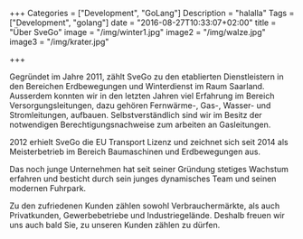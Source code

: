 +++
Categories = ["Development", "GoLang"]
Description = "halalla"
Tags = ["Development", "golang"]
date = "2016-08-27T10:33:07+02:00"
title = "Über SveGo"
image = "/img/winter1.jpg"
image2 = "/img/walze.jpg"
image3 = "/img/krater.jpg"

+++

Gegründet im Jahre 2011, zählt SveGo zu den etablierten Dienstleistern in den Bereichen Erdbewegungen und Winterdienst im Raum Saarland. Ausserdem konnten wir in den letzten Jahren viel Erfahrung im Bereich Versorgungsleitungen, dazu gehören Fernwärme-, Gas-, Wasser- und Stromleitungen, aufbauen. Selbstverständlich sind wir im Besitz der notwendigen Berechtigungsnachweise zum arbeiten an Gasleitungen.

2012 erhielt SveGo die EU Transport Lizenz und zeichnet sich seit 2014 als Meisterbetrieb im Bereich Baumaschinen und Erdbewegungen aus.

Das noch junge Unternehmen hat seit seiner Gründung stetiges Wachstum erfahren und besticht durch sein junges dynamisches Team und seinen modernen Fuhrpark.

Zu den zufriedenen Kunden zählen sowohl Verbrauchermärkte, als auch Privatkunden, Gewerbebetriebe und Industriegelände. Deshalb freuen wir uns auch bald Sie, zu unseren Kunden zählen zu dürfen.